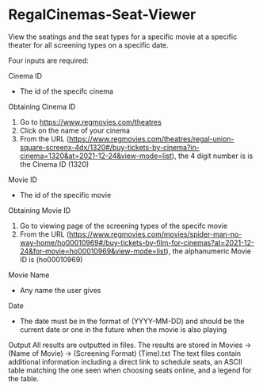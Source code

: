 # RegalCinemas-Seat-Viewer
View the seatings and the seat types for a specific movie at a specific theater for all screening types on a specific date.

Four inputs are required:

Cinema ID
- The id of the specifc cinema

Obtaining Cinema ID
1. Go to https://www.regmovies.com/theatres
2. Click on the name of your cinema
3. From the URL (https://www.regmovies.com/theatres/regal-union-square-screenx-4dx/1320#/buy-tickets-by-cinema?in-cinema=1320&at=2021-12-24&view-mode=list), the 4 digit number is is the Cinema ID (1320)

Movie ID
- The id of the specific movie

Obtaining Movie ID
1. Go to viewing page of the screening types of the specifc movie
2. From the URL (https://www.regmovies.com/movies/spider-man-no-way-home/ho00010969#/buy-tickets-by-film-for-cinemas?at=2021-12-24&for-movie=ho00010969&view-mode=list), the alphanumeric Movie ID is (ho00010969)

Movie Name
- Any name the user gives

Date
- The date must be in the format of (YYYY-MM-DD) and should be the current date or one in the future when the movie is also playing

Output
All results are outputted in files. The results are stored in Movies -> (Name of Movie) -> (Screening Format) (Time).txt
The text files contain additional information including a direct link to schedule seats, an ASCII table matching the one seen when choosing seats online, and a legend for the table.
